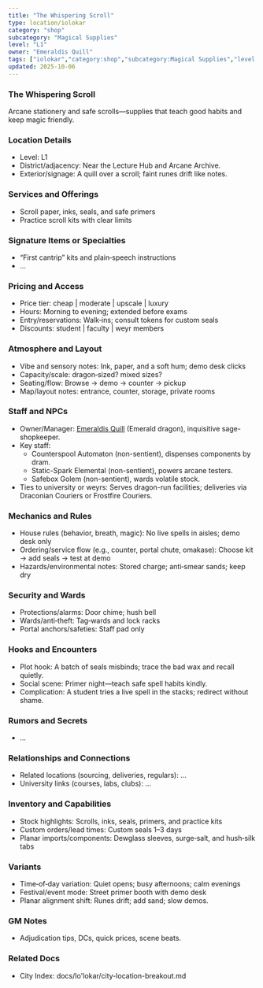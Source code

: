 ```yaml
---
title: "The Whispering Scroll"
type: location/iolokar
category: "shop"
subcategory: "Magical Supplies"
level: "L1"
owner: "Emeraldis Quill"
tags: ["iolokar","category:shop","subcategory:Magical Supplies","level:L1"]
updated: 2025-10-06
---
```

### The Whispering Scroll

Arcane stationery and safe scrolls—supplies that teach good habits and keep magic friendly.

### Location Details

- Level: L1
 - District/adjacency: Near the Lecture Hub and Arcane Archive.
 - Exterior/signage: A quill over a scroll; faint runes drift like notes.

### Services and Offerings

 - Scroll paper, inks, seals, and safe primers
 - Practice scroll kits with clear limits

### Signature Items or Specialties

 - “First cantrip” kits and plain‑speech instructions
- ...

### Pricing and Access

- Price tier: cheap | moderate | upscale | luxury
 - Hours: Morning to evening; extended before exams
 - Entry/reservations: Walk‑ins; consult tokens for custom seals
- Discounts: student | faculty | weyr members

### Atmosphere and Layout

 - Vibe and sensory notes: Ink, paper, and a soft hum; demo desk clicks
- Capacity/scale: dragon‑sized? mixed sizes?
 - Seating/flow: Browse → demo → counter → pickup
- Map/layout notes: entrance, counter, storage, private rooms

### Staff and NPCs

- Owner/Manager: [Emeraldis Quill](../People/emeraldis-quill.md) (Emerald dragon), inquisitive sage-shopkeeper.
- Key staff:
  - Counterspool Automaton (non-sentient), dispenses components by dram.
  - Static-Spark Elemental (non-sentient), powers arcane testers.
  - Safebox Golem (non-sentient), wards volatile stock.
- Ties to university or weyrs: Serves dragon-run facilities; deliveries via Draconian Couriers or Frostfire Couriers.

### Mechanics and Rules

 - House rules (behavior, breath, magic): No live spells in aisles; demo desk only
 - Ordering/service flow (e.g., counter, portal chute, omakase): Choose kit → add seals → test at demo
 - Hazards/environmental notes: Stored charge; anti‑smear sands; keep dry

### Security and Wards

 - Protections/alarms: Door chime; hush bell
 - Wards/anti‑theft: Tag‑wards and lock racks
 - Portal anchors/safeties: Staff pad only

### Hooks and Encounters

 - Plot hook: A batch of seals misbinds; trace the bad wax and recall quietly.
 - Social scene: Primer night—teach safe spell habits kindly.
 - Complication: A student tries a live spell in the stacks; redirect without shame.

### Rumors and Secrets

- ...

### Relationships and Connections

- Related locations (sourcing, deliveries, regulars): ...
- University links (courses, labs, clubs): ...

### Inventory and Capabilities

 - Stock highlights: Scrolls, inks, seals, primers, and practice kits
 - Custom orders/lead times: Custom seals 1–3 days
 - Planar imports/components: Dewglass sleeves, surge‑salt, and hush‑silk tabs

### Variants

 - Time‑of‑day variation: Quiet opens; busy afternoons; calm evenings
 - Festival/event mode: Street primer booth with demo desk
 - Planar alignment shift: Runes drift; add sand; slow demos.

### GM Notes

- Adjudication tips, DCs, quick prices, scene beats.

### Related Docs

- City Index: docs/Io'lokar/city-location-breakout.md
